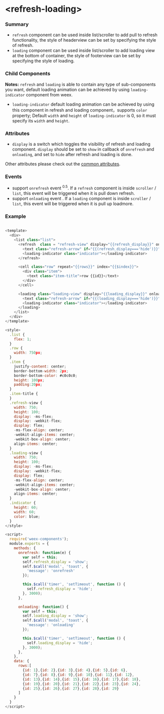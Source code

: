 # &lt;refresh-loading&gt;

### Summary

* `refresh` component can be used inside list/scroller to add pull to refresh functionality, the style of headerview can be set by specifying the style of refresh.
* `loading` component can be used inside list/scroller to add loading view at the bottom of container, the style of footerview can be set by specifying the style of loading.

### Child Components

**Notes:** `refresh` and `loading` is able to contain any type of sub-components you want, default loading animation can be achieved by using `loading-indicator` component from weex.

* `loading-indicator` default loading animation can be achieved by using this component in refresh and loading component，supports `color` property; Default `width` and `height` of `loading-indicator` is 0, so it must specify its `width` and `height`.

### Attributes

- `display` is a switch which toggles the visibility of refresh and loading component. `display` should be set to `show` in callback of `onrefresh` and `onloading`, and set to `hide` after refresh and loading is done.

Other attributes please check out the [common attributes](../references/common-attrs.md).

### Events

- support `onrefresh` event  <sup class="wx-v">0.5</sup>.  If a `refresh` component is inside `scroller` / `list`, this event will be triggered when it is pull down refresh.
- support `onloading` event .  If a `loading` component is inside `scroller` / `list`, this event will be triggered when it is pull up loadmore.

### Example

``` javaScript

<template>
  <div>
    <list class="list">
      <refresh  class = "refresh-view" display="{{refresh_display}}" onrefresh="onrefresh">
        <text class="refresh-arrow" if="{{(refresh_display==='hide')}}"> ↓ Pull Refresh </text>
        <loading-indicator class="indicator"></loading-indicator>
      </refresh>

      <cell class="row" repeat="{{rows}}" index="{{$index}}">
        <div class="item">
          <text class="item-title">row {{id}}</text>
        </div>
      </cell>

      <loading class="loading-view" display="{{loading_display}}" onloading="onloading">
        <text class="refresh-arrow" if="{{(loading_display==='hide')}}"> ↑ Loadmore </text>
        <loading-indicator class="indicator"></loading-indicator>
      </loading>
    </list>
  </div>
</template>

<style>
  .list {
    flex: 1;
  }
  .row {
    width: 750px;
  }
  .item {
    justify-content: center;
    border-bottom-width: 2px;
    border-bottom-color: #c0c0c0;
    height: 100px;
    padding:20px;
  }
  .item-title {
  }
  .refresh-view {
    width: 750;
    height: 100;
    display: -ms-flex;
    display: -webkit-flex;
    display: flex;
    -ms-flex-align: center;
    -webkit-align-items: center;
    -webkit-box-align: center;
    align-items: center;
  }
  .loading-view {
    width: 750;
    height: 100;
    display: -ms-flex;
    display: -webkit-flex;
    display: flex;
    -ms-flex-align: center;
    -webkit-align-items: center;
    -webkit-box-align: center;
    align-items: center;
  }
  .indicator {
    height: 60;
    width: 60;
    color: blue;
  }
</style>

<script>
  require('weex-components');
  module.exports = {
    methods: {
      onrefresh: function(e) {
        var self = this;
        self.refresh_display = 'show';
        self.$call('modal', 'toast', {
          'message': 'onrefresh'
        });

        this.$call('timer', 'setTimeout', function () {
          self.refresh_display = 'hide';
        }, 3000);
      },

      onloading: function() {
        var self = this;
        self.loading_display = 'show';
        self.$call('modal', 'toast', {
          'message': 'onloading'
        });

        this.$call('timer', 'setTimeout', function () {
          self.loading_display = 'hide';
        }, 3000);
      },
    },
    data: {
      rows:[
        {id: 1},{id: 2},{id: 3},{id: 4},{id: 5},{id: 6},
        {id: 7},{id: 8},{id: 9},{id: 10},{id: 11},{id: 12},
        {id: 13},{id: 14},{id: 15},{id: 16},{id: 17},{id: 18},
        {id: 19},{id: 20},{id: 21},{id: 22},{id: 23},{id: 24},
        {id: 25},{id: 26},{id: 27},{id: 28},{id: 29}
      ]
    }
  }
</script>

```

